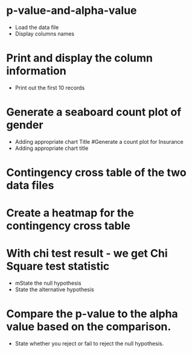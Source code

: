# p-value-and-alpha-value
- Load the data file
- Display columns names
# Print and display the column information
- Print out the first 10 records
# Generate a seaboard count plot of gender
- Adding appropriate chart Title
#Generate a count plot for Insurance
- Adding appropriate chart title
# Contingency cross table of the two data files
# Create a heatmap for the contingency cross table
# With chi test result - we get Chi Square test statistic
- mState the null hypothesis
- State the alternative hypothesis
#  Compare the p-value to the alpha value based on the comparison.
- State whether you reject or fail to reject the null hypothesis.
